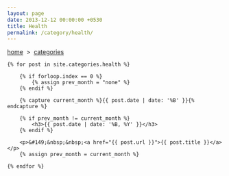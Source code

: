 ```yaml
---
layout: page
date: 2013-12-12 00:00:00 +0530
title: Health
permalink: /category/health/
---
```


<div>
    <a href="{{ site.url }}">home</a> &nbsp;&gt;&nbsp; <a href="{{ site.url }}/categories">categories</a>
  	
    {% for post in site.categories.health %}

    	{% if forloop.index == 0 %}
    		{% assign prev_month = "none" %}
    	{% endif %}

		{% capture current_month %}{{ post.date | date: '%B' }}{% endcapture %}

		{% if prev_month != current_month %}		
			<h3>{{ post.date | date: '%B, %Y' }}</h3>
		{% endif %}	

		<p>&#149;&nbsp;&nbsp;<a href="{{ post.url }}">{{ post.title }}</a></p>
		{% assign prev_month = current_month %}

    {% endfor %}
	
</div>

